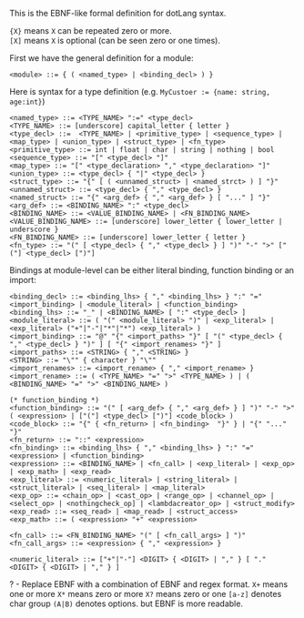 This is the EBNF-like formal definition for dotLang syntax.

`{X}` means `X` can be repeated zero or more.  
`[X]` means `X` is optional (can be seen zero or one times).  

First we have the general definition for a module:
```
<module> ::= { ( <named_type> | <binding_decl> ) }
```

Here is syntax for a type definition (e.g. `MyCustoer := {name: string, age:int}`)
```
<named_type> ::= <TYPE_NAME> ":=" <type_decl>
<TYPE_NAME> ::= [underscore] capital_letter { letter }
<type_decl> ::=  <TYPE_NAME> | <primitive_type> | <sequence_type> | <map_type> | <union_type> | <struct_type> | <fn_type>
<primitive_type> ::= int | float | char | string | nothing | bool
<sequence_type> ::= "[" <type_decl> "]"
<map_type> ::= "[" <type_declaration> "," <type_declaration> "]"
<union_type> ::= <type_decl> { "|" <type_decl> }
<struct_type> ::= "{" [ ( <unnamed_struct> | <named_strct> ) ] "}" 
<unnamed_struct> ::= <type_decl> { "," <type_decl> } 
<named_struct> ::= "{" <arg_def> { "," <arg_def> } [ "..." ] "}" 
<arg_def> ::= <BINDING_NAME> ":" <type_decl>
<BINDING_NAME> ::= <VALUE_BINDING_NAME> | <FN_BINDING_NAME>
<VALUE_BINDING_NAME> ::= [underscore] lower_letter { lower_letter | underscore }
<FN_BINDING_NAME> ::= [underscore] lower_letter { letter }
<fn_type> ::= "(" [ <type_decl> { "," <type_decl> } ] ")" "-" ">" ["("] <type_decl> [")"]
```
Bindings at module-level can be either literal binding, function binding or an import:
```
<binding_decl> ::= <binding_lhs> { "," <binding_lhs> } ":" "=" <import_binding> | <module_literal> | <function_binding>
<binding_lhs> ::= "_" | <BINDING_NAME> [ ":" <type_decl> ]
<module_literal> ::= ( "(" <module_literal> ")" | <exp_literal> | <exp_literal> ("+"|"-"|"*"|"*") <exp_literal> )
<import_binding> ::= "@" "{" <import_paths> "}" [ "(" <type_decl> { "," <type_decl> } ")" ] [ "{" <import_renames> "}" ]
<import_paths> ::= <STRING> { "," <STRING> }
<STRING> ::= "\"" { character } "\""
<import_renames> ::= <import_rename> { "," <import_rename> }
<import_rename> ::= ( <TYPE_NAME> "=" ">" <TYPE_NAME> ) | ( <BINDING_NAME> "=" ">" <BINDING_NAME> )

(* function_binding *)
<function_binding> ::= "(" [ <arg_def> { "," <arg_def> } ] ")" "-" ">" ( <expression> | ["("] <type_decl> [")"] <code_block> )
<code_block> ::= "{" { <fn_return> | <fn_binding>  "}" } | "{" "..." "}"
<fn_return> ::= "::" <expression>
<fn_binding> ::= <binding_lhs> { "," <binding_lhs> } ":" "=" <expression> | <function_binding>
<expression> ::= <BINDING_NAME> | <fn_call> | <exp_literal> | <exp_op> | <exp_math> | <exp_read>
<exp_literal> ::= <numeric_literal> | <string_literal> | <struct_literal> | <seq_literal> | <map_literal>
<exp_op> ::= <chain_op> | <cast_op> | <range_op> | <channel_op> | <select_op> | <nothingcheck_op] | <lambdacreator_op> | <struct_modify>
<exp_read> ::= <seq_read> | <map_read> | <struct_access>
<exp_math> ::= ( <expression> "+" <expression> 

<fn_call> ::= <FN_BINDING_NAME> "(" [ <fn_call_args> ] ")"
<fn_call_args> ::= <expression> { "," <expression> }

<numeric_literal> ::= ["+"|"-"] <DIGIT> { <DIGIT> | "," } [ "." <DIGIT> { <DIGIT> | "," } ]
```

? - Replace EBNF with a combination of EBNF and regex format.
`X+` means one or more
`X*` means zero or more
`X?` means zero or one
`[a-z]` denotes char group
`(A|B)` denotes options.
but EBNF is more readable.
